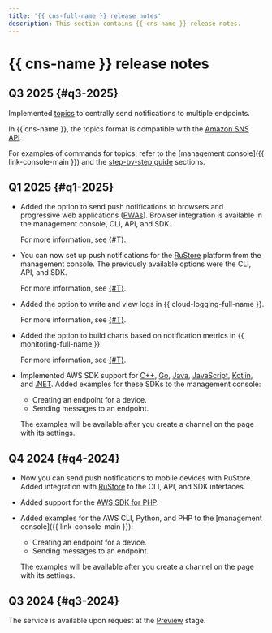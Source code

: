```yaml
---
title: '{{ cns-full-name }} release notes'
description: This section contains {{ cns-name }} release notes.
---
```


# {{ cns-name }} release notes

## Q3 2025 {#q3-2025}

Implemented [topics](concepts/topics.md) to centrally send notifications to multiple endpoints.

In {{ cns-name }}, the topics format is compatible with the [Amazon SNS API](https://docs.aws.amazon.com/sns/latest/api/welcome.html).

For examples of commands for topics, refer to the [management console]({{ link-console-main }}) and the [step-by-step guide](operations/index.md#topics) sections.

## Q1 2025 {#q1-2025}

* Added the option to send push notifications to browsers and progressive web applications ([PWAs](https://ru.wikipedia.org/wiki/Прогрессивное_веб-приложение)). Browser integration is available in the management console, CLI, API, and SDK.

   For more information, see [{#T}](concepts/browser.md).

* You can now set up push notifications for the [RuStore](https://www.rustore.ru/help/users/about-rustore) platform from the management console. The previously available options were the CLI, API, and SDK.

  For more information, see [{#T}](quickstart-push.md).

* Added the option to write and view logs in {{ cloud-logging-full-name }}.
  
   For more information, see [{#T}](concepts/logging.md).

* Added the option to build charts based on notification metrics in {{ monitoring-full-name }}.

   For more information, see [{#T}](metrics.md).

* Implemented AWS SDK support for [C++](tools/sdk-cpp.md), [Go](tools/sdk-go.md), [Java](tools/sdk-java.md), [JavaScript](tools/sdk-javascript.md), [Kotlin](tools/sdk-kotlin.md), and [.NET](tools/sdk-dot-net.md). Added examples for these SDKs to the management console:
  
  * Creating an endpoint for a device.
  * Sending messages to an endpoint.

  The examples will be available after you create a channel on the page with its settings.

## Q4 2024 {#q4-2024}

* Now you can send push notifications to mobile devices with RuStore. Added integration with [RuStore](https://www.rustore.ru/help/users/about-rustore) to the CLI, API, and SDK interfaces.
* Added support for the [AWS SDK for PHP](https://docs.aws.amazon.com/sdk-for-php).
* Added examples for the AWS CLI, Python, and PHP to the [management console]({{ link-console-main }}):
  * Creating an endpoint for a device.
  * Sending messages to an endpoint.

  The examples will be available after you create a channel on the page with its settings.

## Q3 2024 {#q3-2024}

The service is available upon request at the [Preview](../overview/concepts/launch-stages.md) stage.
